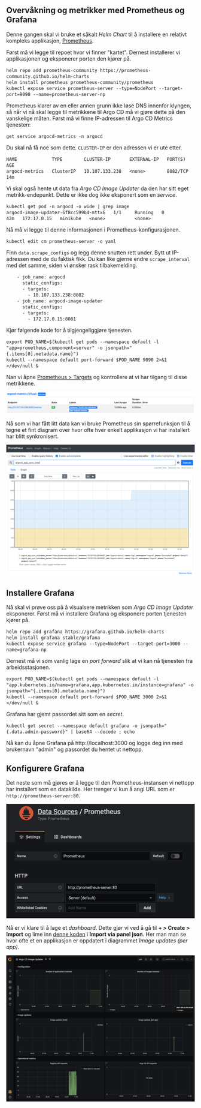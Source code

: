 ## Overvåkning og metrikker med Prometheus og Grafana

Denne gangen skal vi bruke et såkalt *Helm Chart* til å installere en relativt kompleks applikasjon, [Prometheus](https://prometheus.io).

Først må vi legge til repoet hvor vi finner "kartet". Dernest installerer vi applikasjonen og eksponerer porten den kjører på.

```
helm repo add prometheus-community https://prometheus-community.github.io/helm-charts
helm install prometheus prometheus-community/prometheus
kubectl expose service prometheus-server --type=NodePort --target-port=9090 --name=prometheus-server-np
```

Prometheus klarer av en eller annen grunn ikke løse DNS innenfor klyngen, så når vi nå skal legge til metrikkene til Argo CD må vi gjøre dette på den vanskelige måten. Først må vi finne IP-adressen til Argo CD Metrics tjenesten:

```
get service argocd-metrics -n argocd
```
Du skal nå få noe som dette. `CLUSTER-IP` er den adressen vi er ute etter.

```
NAME             TYPE        CLUSTER-IP       EXTERNAL-IP   PORT(S)    AGE
argocd-metrics   ClusterIP   10.107.133.238   <none>        8082/TCP   14m
```

Vi skal også hente ut data fra *Argo CD Image Updater* da den har sitt eget metrikk-endepunkt. Dette er ikke dog ikke eksponert som en *service*.

```
kubectl get pod -n argocd -o wide | grep image
argocd-image-updater-6f8cc599b4-mttx6   1/1     Running   0          42m   172.17.0.15   minikube   <none>           <none>
```

Nå må vi legge til denne informasjonen i Prometheus-konfigurasjonen.

```
kubectl edit cm prometheus-server -o yaml
```
Finn `data.scrape_configs` og legg denne snutten rett under. Bytt ut IP-adressen med de du faktisk fikk. Du kan like gjerne endre `scrape_interval` med det samme, siden vi ønsker rask tilbakemelding.

```
    - job_name: argocd
      static_configs:
      - targets:
        - 10.107.133.238:8082
    - job_name: argocd-image-updater
      static_configs:
      - targets:
        - 172.17.0.15:8081
```

Kjør følgende kode for å tilgjengeliggjøre tjenesten.

```
export POD_NAME=$(kubectl get pods --namespace default -l "app=prometheus,component=server" -o jsonpath="{.items[0].metadata.name}")
kubectl --namespace default port-forward $POD_NAME 9090 2>&1 >/dev/null &
```

Nan vi åpne [Prometheus > Targets](http://localhost:9090/targets) og kontrollere at vi har tilgang til disse metrikkene. 

![](./prometheus-target.png)

Nå som vi har fått litt data kan vi bruke Prometheus sin spørrefunksjon til å tegne et fint diagram over hvor ofte hver enkelt applikasjon vi har installert har blitt synkronisert.

![](./prometheus-graph.png)

## Installere Grafana

Nå skal vi prøve oss på å visualsere metrikken som *Argo CD Image Updater* eksponerer. Først må vi installere Grafana og eksponere porten tjenesten kjører på.

```
helm repo add grafana https://grafana.github.io/helm-charts
helm install grafana stable/grafana
kubectl expose service grafana --type=NodePort --target-port=3000 --name=grafana-np
```

Dernest må vi som vanlig lage en *port forward* slik at vi kan nå tjenesten fra arbeidsstasjonen.

```
export POD_NAME=$(kubectl get pods --namespace default -l "app.kubernetes.io/name=grafana,app.kubernetes.io/instance=grafana" -o jsonpath="{.items[0].metadata.name}")
kubectl --namespace default port-forward $POD_NAME 3000 2>&1 >/dev/null &
```

Grafana har gjemt passordet sitt som en *secret*.

```
kubectl get secret --namespace default grafana -o jsonpath="{.data.admin-password}" | base64 --decode ; echo
```

Nå kan du åpne Grafana på http://localhost:3000 og logge deg inn med brukernavn "admin" og passordet du hentet ut nettopp.

## Konfigurere Grafana

Det neste som må gjøres er å legge til den Prometheus-instansen vi nettopp har installert som en datakilde. Her trenger vi kun å angi URL som er `http://prometheus-server:80`.

![](./prometheus-data-source.png)

Nå er vi klare til å lage et *dashboard*. Dette gjør vi ved å gå til **+ > Create > Import** og lime inn [denne koden](https://raw.githubusercontent.com/Itema-as/gitops-in-practice/main/grafana-dashboard.json?token=AACSMLX4IATCPOZIHRHBDLLBGSDVK) i **Import via panel json**. Her man man se hvor ofte et en applikasjon er oppdatert i diagrammet *Image updates (per app)*.

![](./argocd-image-updater.png)